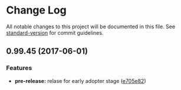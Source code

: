 # Change Log

All notable changes to this project will be documented in this file. See [standard-version](https://github.com/conventional-changelog/standard-version) for commit guidelines.

<a name="0.99.45"></a>
## 0.99.45 (2017-06-01)


### Features

* **pre-release:** relase for early adopter stage ([e705e82](https://github.com/flyve-mdm/flyve-mdm-android/commit/e705e82))
